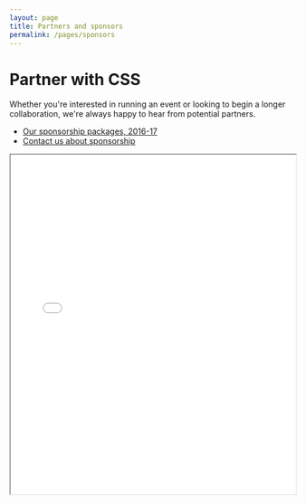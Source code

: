 ```yaml
---
layout: page
title: Partners and sponsors
permalink: /pages/sponsors
---
```


# Partner with CSS

Whether you're interested in running an event or looking to begin a longer collaboration, we're always happy to hear from potential partners.

* [Our sponsorship packages, 2016-17](/assets/files/sponsorship-2016-17.pdf)
* [Contact us about sponsorship](mailto:vice-president@cssbristol.co.uk)

<iframe src = "/ViewerJS/#../assets/files/sponsorship-2016-17.pdf" width='100%' height='600' allowfullscreen webkitallowfullscreen></iframe>
